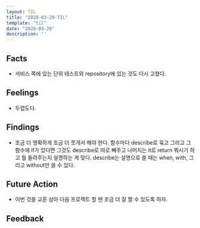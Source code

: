 ```yaml
---
layout: TIL
title: "2020-03-20-TIL"
template: "til"
date: "2020-03-20"
description: ''
---
```


## Facts

- 서비스 쪽에 있는 단위 테스트와 repository에 있는 것도 다시 고쳤다.

## Feelings

- 두렵도다.

## Findings

- 조금 더 명확하게 조금 더 쪼개서 해야 한다. 함수마다 describe로 묶고 그리고 그 함수에 if가 있다면 그것도 describe로 따로 빼주고 나머지는 it로 return 뭐시기 하고 뭘 돌려주는지 설명하는 게 맞다. describe는 설명으로 쓸 때는 when, with, 그리고 without만 쓸 수 있다.

## Future Action

- 이번 것을 교훈 삼아 다음 프로젝트 할 땐 조금 더 잘 짤 수 있도록 하자.

## Feedback
